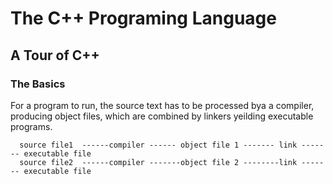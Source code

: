 # The C++ Programing Language

## A Tour of C++

### The Basics

For a program to run, the source text has to be processed bya a compiler, producing object files, which are combined by linkers yeilding executable programs.

      source file1  ------compiler ------ object file 1 ------- link ------- executable file
      source file2  ------compiler -------object file 2 --------link ------- executable file


